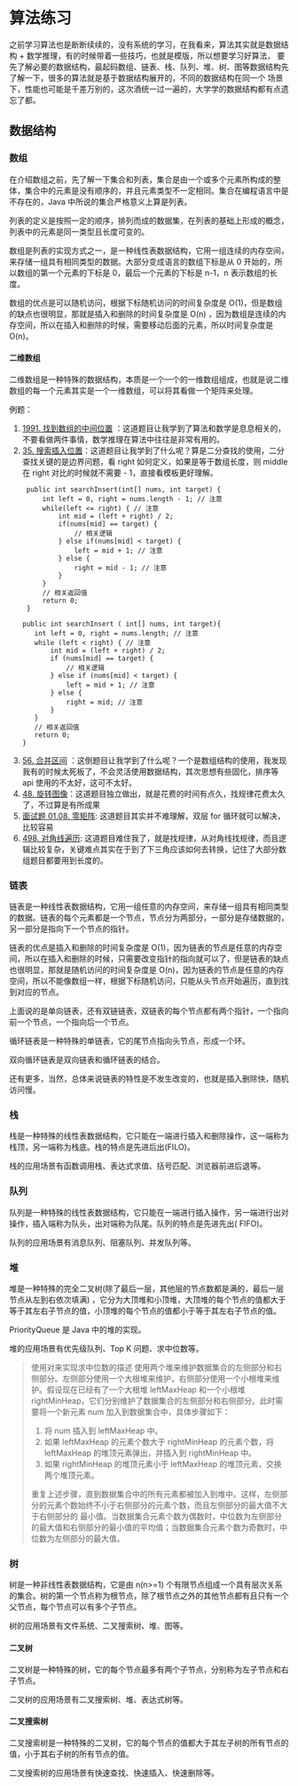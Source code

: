 # 算法练习

之前学习算法也是断断续续的，没有系统的学习，在我看来，算法其实就是数据结构 + 数学推理，有的时候带着一些技巧，也就是模版，所以想要学习好算法，
要先了解必要的数据结构，最起码数组、链表、栈、队列、堆、树、图等数据结构先了解一下，很多的算法就是基于数据结构展开的，不同的数据结构在同一个
场景下，性能也可能是千差万别的，这次酒统一过一遍的，大学学的数据结构都有点遗忘了都。

## 数据结构

### 数组

在介绍数组之前，先了解一下集合和列表，集合是由一个或多个元素所构成的整体，集合中的元素是没有顺序的，并且元素类型不一定相同。集合在编程语言中是不存在的，Java
中所说的集合严格意义上算是列表。

列表的定义是按照一定的顺序，排列而成的数据集，在列表的基础上形成的概念，列表中的元素是同一类型且长度可变的。

数组是列表的实现方式之一，是一种线性表数据结构，它用一组连续的内存空间，来存储一组具有相同类型的数据。大部分变成语言的数组下标是从
0
开始的，所以数组的第一个元素的下标是 0，最后一个元素的下标是 n-1，n 表示数组的长度。

数组的优点是可以随机访问，根据下标随机访问的时间复杂度是 O(1)，但是数组的缺点也很明显，那就是插入和删除的时间复杂度是 O(n)
，因为数组是连续的内存空间，所以在插入和删除的时候，需要移动后面的元素，所以时间复杂度是 O(n)。

#### 二维数组

二维数组是一种特殊的数据结构，本质是一个一个的一维数组组成，也就是说二维数组的每一个元素其实是一个一维数组，可以将其看做一个矩阵来处理。

例题：

1. [1991. 找到数组的中间位置](https://leetcode.cn/problems/find-the-middle-index-in-array/)
   ：这道题目让我学到了算法和数学是息息相关的，不要看做两件事情，数学推理在算法中往往是非常有用的。
2. [35. 搜索插入位置](https://leetcode.cn/problems/search-insert-position/)：这道题目让我学到了什么呢？算是二分查找的使用，二分查找关键的是边界问题，看
   right 如何定义，如果是等于数组长度，则 middle 在 right 对比的时候就不需要 - 1，直接看模板更好理解。
   ```
    public int searchInsert(int[] nums, int target) {
        int left = 0, right = nums.length - 1; // 注意
        while(left <= right) { // 注意
            int mid = (left + right) / 2;
            if(nums[mid] == target) {
                // 相关逻辑
            } else if(nums[mid] < target) {
                left = mid + 1; // 注意
            } else {
                right = mid - 1; // 注意
            }
        }
        // 相关返回值
        return 0;
    }

   public int searchInsert ( int[] nums, int target){
      int left = 0, right = nums.length; // 注意
      while (left < right) { // 注意
          int mid = (left + right) / 2; 
          if (nums[mid] == target) {
              // 相关逻辑
          } else if (nums[mid] < target) {
              left = mid + 1; // 注意
          } else {
              right = mid; // 注意
          }
      }
      // 相关返回值
      return 0;
   }
   ```
3. [56. 合并区间](https://leetcode.cn/problems/merge-intervals/)
   ：这倒题目让我学到了什么呢？一个是数组结构的使用，我发现我有的时候太死板了，不会灵活使用数据结构，其次思想有些固化，排序等
   api 使用的不太好，这可不太好。
4. [48. 旋转图像](https://leetcode.cn/problems/rotate-image/)：这道题目独立做出，就是花费的时间有点久，找规律花费太久了，不过算是有所成果
5. [面试题 01.08. 零矩阵](https://leetcode.cn/problems/zero-matrix-lcci/): 这道题目其实并不难理解，双层 for 循环就可以解决，比较容易
6. [498. 对角线遍历](https://leetcode.cn/problems/diagonal-traverse/):
   这道题目难住我了，就是找规律，从对角线找规律，而且逻辑比较复杂，关键难点其实在于到了下三角应该如何去转换，记住了大部分数组题目都要用到长度的。

### 链表

链表是一种线性表数据结构，它用一组任意的内存空间，来存储一组具有相同类型的数据。链表的每个元素都是一个节点，节点分为两部分，一部分是存储数据的，另一部分是指向下一个节点的指针。

链表的优点是插入和删除的时间复杂度是 O(1)，因为链表的节点是任意的内存空间，所以在插入和删除的时候，只需要改变指针的指向就可以了，但是链表的缺点也很明显，那就是随机访问的时间复杂度是
O(n)，因为链表的节点是任意的内存空间，所以不能像数组一样，根据下标随机访问，只能从头节点开始遍历，直到找到对应的节点。

上面说的是单向链表，还有双链链表，双链表的每个节点都有两个指针，一个指向前一个节点，一个指向后一个节点。

循环链表是一种特殊的单链表，它的尾节点指向头节点，形成一个环。

双向循环链表是双向链表和循环链表的结合。

还有更多，当然，总体来说链表的特性是不发生改变的，也就是插入删除快，随机访问慢。

### 栈

栈是一种特殊的线性表数据结构，它只能在一端进行插入和删除操作，这一端称为栈顶，另一端称为栈底。栈的特点是先进后出(FILO)。

栈的应用场景有函数调用栈、表达式求值、括号匹配、浏览器前进后退等。

### 队列

队列是一种特殊的线性表数据结构，它只能在一端进行插入操作，另一端进行出对操作，插入端称为队头，出对端称为队尾。队列的特点是先进先出(
FIFO)。

队列的应用场景有消息队列、阻塞队列、并发队列等。

### 堆

堆是一种特殊的完全二叉树(除了最后一层，其他层的节点数都是满的，最后一层节点从左到右依次填满)
，它分为大顶堆和小顶堆，大顶堆的每个节点的值都大于等于其左右子节点的值，小顶堆的每个节点的值都小于等于其左右子节点的值。

PriorityQueue 是 Java 中的堆的实现。

堆的应用场景有优先级队列、Top K 问题、求中位数等。

> 使用对来实现求中位数的描述
> 使用两个堆来维护数据集合的左侧部分和右侧部分。左侧部分使用一个大根堆来维护，右侧部分使用一个小根堆来维护。假设现在已经有了一个大根堆
> leftMaxHeap 和一个小根堆 rightMinHeap，它们分别维护了数据集合的左侧部分和右侧部分。此时需要将一个新元素 num
> 加入到数据集合中，具体步骤如下：
> 1. 将 num 插入到 leftMaxHeap 中。
> 2. 如果 leftMaxHeap 的元素个数大于 rightMinHeap 的元素个数，将 leftMaxHeap 的堆顶元素弹出，并插入到 rightMinHeap 中。
> 3. 如果 rightMinHeap 的堆顶元素小于 leftMaxHeap 的堆顶元素，交换两个堆顶元素。
>
> 重复上述步骤，直到数据集合中的所有元素都被加入到堆中。这样，左侧部分的元素个数始终不小于右侧部分的元素个数，而且左侧部分的最大值不大于右侧部分的
> 最小值。当数据集合元素个数为偶数时，中位数为左侧部分的最大值和右侧部分的最小值的平均值；当数据集合元素个数为奇数时，中位数为左侧部分的最大值。

### 树

树是一种非线性表数据结构，它是由 n(n>=1) 个有限节点组成一个具有层次关系的集合。树的第一个节点称为根节点，除了根节点之外的其他节点都有且只有一个父节点，每个节点可以有多个子节点。

树的应用场景有文件系统、二叉搜索树、堆、图等。

#### 二叉树

二叉树是一种特殊的树，它的每个节点最多有两个子节点，分别称为左子节点和右子节点。

二叉树的应用场景有二叉搜索树、堆、表达式树等。

#### 二叉搜索树

二叉搜索树是一种特殊的二叉树，它的每个节点的值都大于其左子树的所有节点的值，小于其右子树的所有节点的值。

二叉搜索树的应用场景有快速查找、快速插入、快速删除等。